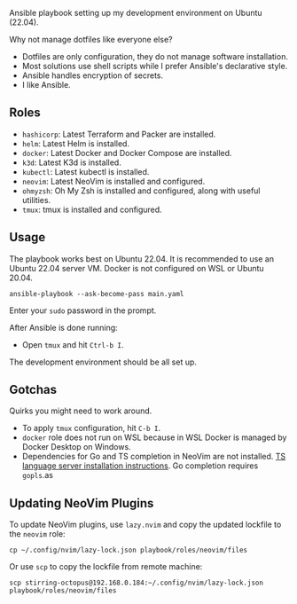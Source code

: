 Ansible playbook setting up my development environment on Ubuntu (22.04).

Why not manage dotfiles like everyone else?
* Dotfiles are only configuration, they do not manage software installation.
* Most solutions use shell scripts while I prefer Ansible's declarative style.
* Ansible handles encryption of secrets.
* I like Ansible.

## Roles

* `hashicorp`: Latest Terraform and Packer are installed.
* `helm`: Latest Helm is installed.
* `docker`: Latest Docker and Docker Compose are installed.
* `k3d`: Latest K3d is installed.
* `kubectl`: Latest kubectl is installed.
* `neovim`: Latest NeoVim is installed and configured.
* `ohmyzsh`: Oh My Zsh is installed and configured, along with useful utilities.
* `tmux`: tmux is installed and configured.

## Usage

The playbook works best on Ubuntu 22.04.
It is recommended to use an Ubuntu 22.04 server VM.
Docker is not configured on WSL or Ubuntu 20.04.

```
ansible-playbook --ask-become-pass main.yaml
```

Enter your `sudo` password in the prompt.

After Ansible is done running:

* Open `tmux` and hit `Ctrl-b I`.

The development environment should be all set up.

## Gotchas

Quirks you might need to work around.

* To apply `tmux` configuration, hit `C-b I`.
* `docker` role does not run on WSL because in WSL Docker is managed by Docker Desktop on Windows.
* Dependencies for Go and TS completion in NeoVim are not installed. [TS language server installation instructions](https://github.com/neovim/nvim-lspconfig/blob/master/doc/server_configurations.md#tsserver). Go completion requires `gopls`.as

## Updating NeoVim Plugins

To update NeoVim plugins, use `lazy.nvim` and copy the updated lockfile to the `neovim` role:

```
cp ~/.config/nvim/lazy-lock.json playbook/roles/neovim/files
```

Or use `scp` to copy the lockfile from remote machine:

```
scp stirring-octopus@192.168.0.184:~/.config/nvim/lazy-lock.json playbook/roles/neovim/files
```
